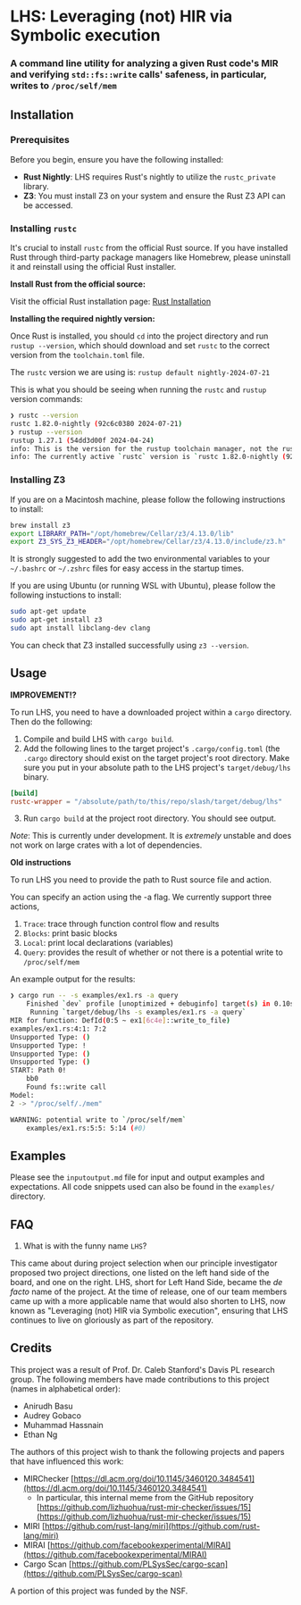 # LHS: Leveraging (not) HIR via Symbolic execution
### A command line utility for analyzing a given Rust code's MIR and verifying `std::fs::write` calls' safeness, in particular, writes to `/proc/self/mem`

## Installation

### Prerequisites
Before you begin, ensure you have the following installed:

- **Rust Nightly**: LHS requires Rust's nightly to utilize the `rustc_private` library.
- **Z3**: You must install Z3 on your system and ensure the Rust Z3 API can be accessed.

### Installing `rustc`

It's crucial to install `rustc` from the official Rust source. If you have installed Rust through third-party package managers like Homebrew, please uninstall it and reinstall using the official Rust installer. 

**Install Rust from the official source:**

Visit the official Rust installation page: [Rust Installation](https://www.rust-lang.org/tools/install)

**Installing the required nightly version:**

Once Rust is installed, you should `cd` into the project directory and run `rustup --version`, which should download and set `rustc` to the correct version from the `toolchain.toml` file.

The `rustc` version we are using is: `rustup default nightly-2024-07-21`

This is what you should be seeing when running the `rustc` and `rustup` version commands:

```bash
❯ rustc --version
rustc 1.82.0-nightly (92c6c0380 2024-07-21)
❯ rustup --version
rustup 1.27.1 (54dd3d00f 2024-04-24)
info: This is the version for the rustup toolchain manager, not the rustc compiler.
info: The currently active `rustc` version is `rustc 1.82.0-nightly (92c6c0380 2024-07-21)`
```

### Installing Z3

If you are on a Macintosh machine, please follow the following instructions to install:

```bash
brew install z3
export LIBRARY_PATH="/opt/homebrew/Cellar/z3/4.13.0/lib"
export Z3_SYS_Z3_HEADER="/opt/homebrew/Cellar/z3/4.13.0/include/z3.h"
```

It is strongly suggested to add the two environmental variables to your `~/.bashrc` or `~/.zshrc` files for easy access in the startup times.

If you are using Ubuntu (or running WSL with Ubuntu), please follow the following instuctions to install:

```bash
sudo apt-get update
sudo apt-get install z3
sudo apt install libclang-dev clang
```

You can check that Z3 installed successfully using `z3 --version`. 

## Usage

**IMPROVEMENT!?**

To run LHS, you need to have a downloaded project within a `cargo` directory. Then do the following:

1. Compile and build LHS with `cargo build`.
2. Add the following lines to the target project's `.cargo/config.toml` (the `.cargo` directory
   should exist on the target project's root directory.
   Make sure you put in your absolute path to the LHS project's `target/debug/lhs` binary.
```toml
[build]
rustc-wrapper = "/absolute/path/to/this/repo/slash/target/debug/lhs"
```
3. Run `cargo build` at the project root directory. You should see output.

*Note*: This is currently under development. It is *extremely* unstable and does not work on large
crates with a lot of dependencies.

**Old instructions**

To run LHS you need to provide the path to Rust source file and action. 

You can specify an action using the -a flag. We currently support three actions, 
1) `Trace`: trace through function control flow and results
2) `Blocks`: print basic blocks
3) `Local`: print local declarations (variables)
4) `Query`: provides the result of whether or not there is a potential write to `/proc/self/mem`

An example output for the results:
```bash
❯ cargo run -- -s examples/ex1.rs -a query
    Finished `dev` profile [unoptimized + debuginfo] target(s) in 0.10s
     Running `target/debug/lhs -s examples/ex1.rs -a query`
MIR for function: DefId(0:5 ~ ex1[6c4e]::write_to_file)
examples/ex1.rs:4:1: 7:2
Unsupported Type: ()
Unsupported Type: !
Unsupported Type: ()
Unsupported Type: ()
START: Path 0!
	bb0
	Found fs::write call
Model:
2 -> "/proc/self/./mem"

WARNING: potential write to `/proc/self/mem`
	examples/ex1.rs:5:5: 5:14 (#0)
```

## Examples
Please see the `inputoutput.md` file for input and output examples and expectations.
All code snippets used can also be found in the `examples/` directory.

## FAQ
1. What is with the funny name `LHS`?

This came about during project selection when our principle investigator proposed two project directions, one listed on the left hand side of the board, and one on the right.
LHS, short for Left Hand Side, became the *de facto* name of the project.
At the time of release, one of our team members came up with a more applicable name that would also shorten to LHS, now known as "Leveraging (not) HIR via Symbolic execution",
ensuring that LHS continues to live on gloriously as part of the repository.

## Credits 
This project was a result of Prof. Dr. Caleb Stanford's Davis PL research group.
The following members have made contributions to this project (names in alphabetical order):
- Anirudh Basu
- Audrey Gobaco
- Muhammad Hassnain
- Ethan Ng

The authors of this project wish to thank the following projects and papers that have influenced this work:
- MIRChecker [https://dl.acm.org/doi/10.1145/3460120.3484541](https://dl.acm.org/doi/10.1145/3460120.3484541)
    - In particular, this internal meme from the GitHub repository [https://github.com/lizhuohua/rust-mir-checker/issues/15](https://github.com/lizhuohua/rust-mir-checker/issues/15)
- MIRI [https://github.com/rust-lang/miri](https://github.com/rust-lang/miri)
- MIRAI [https://github.com/facebookexperimental/MIRAI](https://github.com/facebookexperimental/MIRAI)
- Cargo Scan [https://github.com/PLSysSec/cargo-scan](https://github.com/PLSysSec/cargo-scan)

A portion of this project was funded by the NSF.

